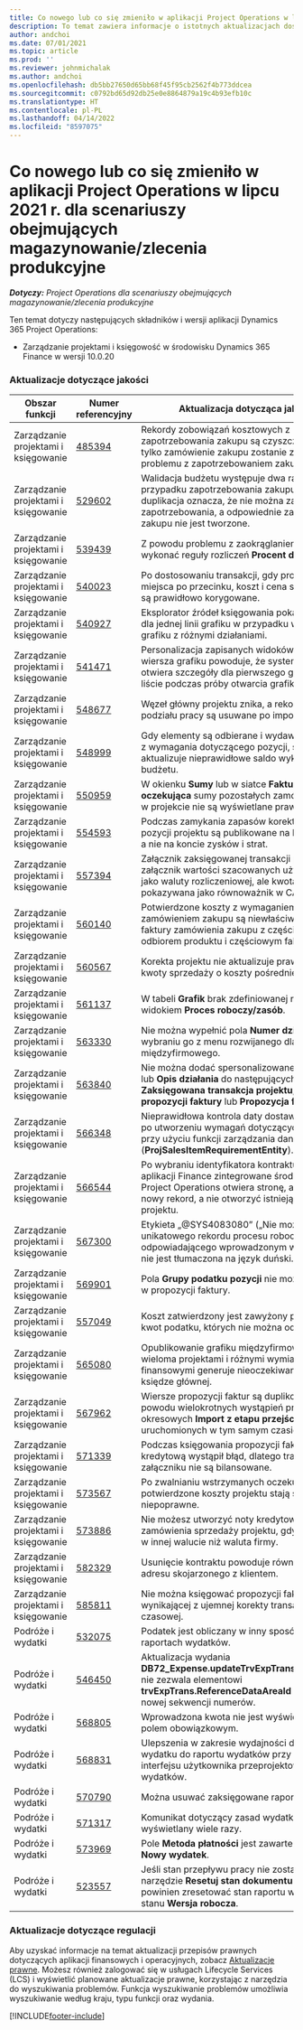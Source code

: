 ```yaml
---
title: Co nowego lub co się zmieniło w aplikacji Project Operations w lipcu 2021 r. dla scenariuszy obejmujących magazynowanie/zlecenia produkcyjne
description: To temat zawiera informacje o istotnych aktualizacjach dostępnych w wydaniu aplikacji Project Operations z lipca 2021 r. dla scenariuszy obejmujących magazynowanie/zlecenia produkcyjne.
author: andchoi
ms.date: 07/01/2021
ms.topic: article
ms.prod: ''
ms.reviewer: johnmichalak
ms.author: andchoi
ms.openlocfilehash: db5bb27650d65bb68f45f95cb2562f4b773ddcea
ms.sourcegitcommit: c0792bd65d92db25e0e8864879a19c4b93efb10c
ms.translationtype: HT
ms.contentlocale: pl-PL
ms.lasthandoff: 04/14/2022
ms.locfileid: "8597075"
---
```

# <a name="whats-new-or-changed-in-project-operations-july-2021-for-stockedproduction-based-scenarios"></a>Co nowego lub co się zmieniło w aplikacji Project Operations w lipcu 2021 r. dla scenariuszy obejmujących magazynowanie/zlecenia produkcyjne

_**Dotyczy:** Project Operations dla scenariuszy obejmujących magazynowanie/zlecenia produkcyjne_

Ten temat dotyczy następujących składników i wersji aplikacji Dynamics 365 Project Operations:

- Zarządzanie projektami i księgowość w środowisku Dynamics 365 Finance w wersji 10.0.20
 
### <a name="quality-updates"></a>Aktualizacje dotyczące jakości
                                                                                                                                                                                  
| Obszar funkcji                      | Numer referencyjny| Aktualizacja dotycząca jakości                                                                                                                                                                          |
|-----------------------------------|--------|---------------------------------------------------------------------------------------------------------------------------------------------------------------------------------|
| Zarządzanie projektami i księgowanie | [485394](https://fix.lcs.dynamics.com/Issue/Details/?bugId=485394) | Rekordy zobowiązań kosztowych z zapotrzebowania zakupu są czyszczone, gdy tylko zamówienie zakupu zostanie zwolnione z problemu z zapotrzebowaniem zakupu.                                                                           |
| Zarządzanie projektami i księgowanie | [529602](https://fix.lcs.dynamics.com/Issue/Details/?bugId=529602) | Walidacja budżetu występuje dwa razy w przypadku zapotrzebowania zakupu. Ta duplikacja oznacza, że nie można zamknąć zapotrzebowania, a odpowiednie zamówienie zakupu nie jest tworzone.                                                                                                                        |
| Zarządzanie projektami i księgowanie | [539439](https://fix.lcs.dynamics.com/Issue/Details/?bugId=539439) | Z powodu problemu z zaokrąglaniem nie można wykonać reguły rozliczeń **Procent do rozliczania**.                                                                              |
| Zarządzanie projektami i księgowanie | [540023](https://fix.lcs.dynamics.com/Issue/Details/?bugId=540023) | Po dostosowaniu transakcji, gdy procent ma miejsca po przecinku, koszt i cena sprzedaży nie są prawidłowo korygowane.                                      |
| Zarządzanie projektami i księgowanie | [540927](https://fix.lcs.dynamics.com/Issue/Details/?bugId=540927) | Eksplorator źródeł księgowania pokazuje godziny dla jednej linii grafiku w przypadku wielu wierszy grafiku z różnymi działaniami.                                      |
| Zarządzanie projektami i księgowanie | [541471](https://fix.lcs.dynamics.com/Issue/Details/?bugId=541471) | Personalizacja zapisanych widoków i szczegółów wiersza grafiku powoduje, że system zawsze otwiera szczegóły dla pierwszego grafiku na liście podczas próby otwarcia grafiku.  |
| Zarządzanie projektami i księgowanie | [548677](https://fix.lcs.dynamics.com/Issue/Details/?bugId=548677) | Węzeł główny projektu znika, a rekordy struktury podziału pracy są usuwane po imporcie.                                                                                             |
| Zarządzanie projektami i księgowanie | [548999](https://fix.lcs.dynamics.com/Issue/Details/?bugId=548999) | Gdy elementy są odbierane i wydawane w części z wymagania dotyczącego pozycji, system aktualizuje nieprawidłowe saldo wykorzystania budżetu. |
| Zarządzanie projektami i księgowanie | [550959](https://fix.lcs.dynamics.com/Issue/Details/?bugId=550959) | W okienku **Sumy** lub w siatce **Faktura oczekująca** sumy pozostałych zamówień zakupu w projekcie nie są wyświetlane prawidłowo.                                                                  |
| Zarządzanie projektami i księgowanie | [554593](https://fix.lcs.dynamics.com/Issue/Details/?bugId=554593) | Podczas zamykania zapasów korekty kosztów pozycji projektu są publikowane na koncie salda, a nie na koncie zysków i strat.                                                            |
| Zarządzanie projektami i księgowanie | [557394](https://fix.lcs.dynamics.com/Issue/Details/?bugId=557394) | Załącznik zaksięgowanej transakcji projektu i załącznik wartości szacowanych używają USD jako waluty rozliczeniowej, ale kwota jest pokazywana jako równoważnik w CAD.              |
| Zarządzanie projektami i księgowanie | [560140](https://fix.lcs.dynamics.com/Issue/Details/?bugId=560140) | Potwierdzone koszty z wymaganiem pozycji i zamówieniem zakupu są niewłaściwe w procesie faktury zamówienia zakupu z częściowym odbiorem produktu i częściowym fakturowaniem.       |
| Zarządzanie projektami i księgowanie | [560567](https://fix.lcs.dynamics.com/Issue/Details/?bugId=560567) | Korekta projektu nie aktualizuje prawidłowo kwoty sprzedaży o koszty pośrednie.                                                                                    |
| Zarządzanie projektami i księgowanie | [561137](https://fix.lcs.dynamics.com/Issue/Details/?bugId=561137) | W tabeli **Grafik** brak zdefiniowanej relacji z widokiem **Proces roboczy/zasób**.                                                                                   |
| Zarządzanie projektami i księgowanie | [563330](https://fix.lcs.dynamics.com/Issue/Details/?bugId=563330) | Nie można wypełnić pola **Numer działania** po wybraniu go z menu rozwijanego dla grafiku międzyfirmowego.                                                                 |
| Zarządzanie projektami i księgowanie | [563840](https://fix.lcs.dynamics.com/Issue/Details/?bugId=563840) | Nie można dodać spersonalizowanego pola **Cel** lub **Opis działania** do następujących stron: **Zaksięgowana transakcja projektu**, **Tworzenie propozycji faktury** lub **Propozycja faktury**.  |
| Zarządzanie projektami i księgowanie | [566348](https://fix.lcs.dynamics.com/Issue/Details/?bugId=566348) | Nieprawidłowa kontrola daty dostawy następuje po utworzeniu wymagań dotyczących pozycji przy użyciu funkcji zarządzania danymi (**ProjSalesItemRequirementEntity**).                                              |
| Zarządzanie projektami i księgowanie | [566544](https://fix.lcs.dynamics.com/Issue/Details/?bugId=566544) | Po wybraniu identyfikatora kontraktu projektu w aplikacji Finance zintegrowane środowisko Project Operations otwiera stronę, aby utworzyć nowy rekord, a nie otworzyć istniejący kontrakt projektu.                                                                                                                 |
| Zarządzanie projektami i księgowanie | [567300](https://fix.lcs.dynamics.com/Issue/Details/?bugId=567300) |  Etykieta „@SYS4083080” („Nie można znaleźć unikatowego rekordu procesu roboczego odpowiadającego wprowadzonym wartościom”) nie jest tłumaczona na język duński.                                |
| Zarządzanie projektami i księgowanie | [569901](https://fix.lcs.dynamics.com/Issue/Details/?bugId=569901) | Pola **Grupy podatku pozycji** nie można edytować w propozycji faktury.                                                                               |
| Zarządzanie projektami i księgowanie | [557049](https://fix.lcs.dynamics.com/Issue/Details/?bugId=557049) | Koszt zatwierdzony jest zawyżony przy użyciu kwot podatku, których nie można odliczać.                                                                                                    |
| Zarządzanie projektami i księgowanie | [565080](https://fix.lcs.dynamics.com/Issue/Details/?bugId=565080) | Opublikowanie grafiku międzyfirmowego z wieloma projektami i różnymi wymiarami finansowymi generuje nieoczekiwane wartości w księdze głównej.                             |
| Zarządzanie projektami i księgowanie | [567962](https://fix.lcs.dynamics.com/Issue/Details/?bugId=567962) | Wiersze propozycji faktur są duplikowane z powodu wielokrotnych wystąpień procesów okresowych **Import z etapu przejściowego** uruchomionych w tym samym czasie.                                      |
| Zarządzanie projektami i księgowanie | [571339](https://fix.lcs.dynamics.com/Issue/Details/?bugId=571339) | Podczas księgowania propozycji faktury z notą kredytową wystąpił błąd, dlatego transakcje w załączniku nie są bilansowane.    |
| Zarządzanie projektami i księgowanie | [573567](https://fix.lcs.dynamics.com/Issue/Details/?bugId=573567) | Po zwalnianiu wstrzymanych oczekujących faktur potwierdzone koszty projektu stają się niepoprawne.                                                                             |
| Zarządzanie projektami i księgowanie | [573886](https://fix.lcs.dynamics.com/Issue/Details/?bugId=573886) | Nie możesz utworzyć noty kredytowej dla zamówienia sprzedaży projektu, gdy podatek jest w innej walucie niż waluta firmy.                                      |
| Zarządzanie projektami i księgowanie | [582329](https://fix.lcs.dynamics.com/Issue/Details/?bugId=582329) | Usunięcie kontraktu powoduje również usunięcie adresu skojarzonego z klientem.                                                                                     |
| Zarządzanie projektami i księgowanie | [585811](https://fix.lcs.dynamics.com/Issue/Details/?bugId=585811) | Nie można księgować propozycji faktury wynikającej z ujemnej korekty transakcji czasowej.                                                                    |
| Podróże i wydatki                  | [532075](https://fix.lcs.dynamics.com/Issue/Details/?bugId=532075) | Podatek jest obliczany w inny sposób w raportach wydatków.                                                                                                                  |
| Podróże i wydatki                  | [546450](https://fix.lcs.dynamics.com/Issue/Details/?bugId=546450) | Aktualizacja wydania **DB72_Expense.updateTrvExpTransProjTransId()** nie zezwala elementowi **trvExpTrans.ReferenceDataAreaId** na tworzenie nowej sekwencji numerów.                    |
| Podróże i wydatki                  | [568805](https://fix.lcs.dynamics.com/Issue/Details/?bugId=568805) | Wprowadzona kwota nie jest wyświetlana z polem obowiązkowym.                                                                                                             |
| Podróże i wydatki                  | [568831](https://fix.lcs.dynamics.com/Issue/Details/?bugId=568831) | Ulepszenia w zakresie wydajności dołączania wydatku do raportu wydatków przy użyciu interfejsu użytkownika przeprojektowanych wydatków.                                                            |
| Podróże i wydatki                  | [570790](https://fix.lcs.dynamics.com/Issue/Details/?bugId=570790) | Można usuwać zaksięgowane raporty wydatków.                                                                                           |
| Podróże i wydatki                  | [571317](https://fix.lcs.dynamics.com/Issue/Details/?bugId=571317) | Komunikat dotyczący zasad wydatków jest wyświetlany wiele razy.                                                                                                       |
| Podróże i wydatki                  | [573969](https://fix.lcs.dynamics.com/Issue/Details/?bugId=573969) | Pole **Metoda płatności** jest zawarte w okienku **Nowy wydatek**.                                                                                                      |
| Podróże i wydatki                  | [523557](https://fix.lcs.dynamics.com/Issue/Details/?bugId=523557) | Jeśli stan przepływu pracy nie został znaleziony, narzędzie **Resetuj stan dokumentu wydatku** powinien zresetować stan raportu wydatków do stanu **Wersja robocza**. 

### <a name="regulatory-updates"></a>Aktualizacje dotyczące regulacji
Aby uzyskać informacje na temat aktualizacji przepisów prawnych dotyczących aplikacji finansowych i operacyjnych, zobacz [Aktualizacje prawne](/dynamics365/finance/localizations/regulatory-updates). Możesz również zalogować się w usługach Lifecycle Services (LCS) i wyświetlić planowane aktualizacje prawne, korzystając z narzędzia do wyszukiwania problemów. Funkcja wyszukiwanie problemów umożliwia wyszukiwanie według kraju, typu funkcji oraz wydania.


[!INCLUDE[footer-include](../../includes/footer-banner.md)]
